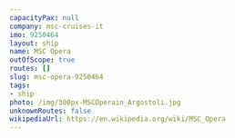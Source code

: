 ```yaml
---
capacityPax: null
company: msc-cruises-it
imo: 9250464
layout: ship
name: MSC Opera
outOfScope: true
routes: []
slug: msc-opera-9250464
tags:
- ship
photo: /img/300px-MSCOperain_Argostoli.jpg
unknownRoutes: false
wikipediaUrl: https://en.wikipedia.org/wiki/MSC_Opera
---
```

